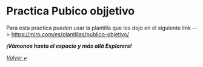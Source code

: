 # Practica Pubico objjetivo

Para esta practica pueden usar la plantilla que les dejo en el siguiente link -->  https://miro.com/es/plantillas/publico-objetivo/

***¡Vámonos hasta el espacio y más allá Explorers!***

[*Volver* **&ldca;**](/01%20-%20INTRO/README.md "Regresar a página anterior")